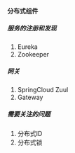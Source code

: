#### 分布式组件

##### 服务的注册和发现

1. Eureka
2. Zookeeper



##### 网关

1. SpringCloud Zuul
2. Gateway



##### 需要关注的问题

1. 分布式ID
2. 分布式锁